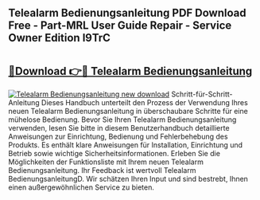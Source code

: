 ## Telealarm Bedienungsanleitung PDF Download Free - Part-MRL User Guide Repair - Service Owner Edition l9TrC

# <h2><a href="http://df1z13.blite.top/?on=Telealarm+Bedienungsanleitung">🔗Download 👉🔴 Telealarm Bedienungsanleitung</a></h2>

[![Telealarm Bedienungsanleitung new download](https://i.imgur.com/lujVjoI.png)](http://df1z13.blite.top/?on=Telealarm+Bedienungsanleitung)
Schritt-für-Schritt-Anleitung Dieses Handbuch unterteilt den Prozess der Verwendung Ihres neuen Telealarm Bedienungsanleitung in überschaubare Schritte für eine mühelose Bedienung. Bevor Sie Ihren Telealarm Bedienungsanleitung verwenden, lesen Sie bitte in diesem Benutzerhandbuch detaillierte Anweisungen zur Einrichtung, Bedienung und Fehlerbehebung des Produkts. Es enthält klare Anweisungen für Installation, Einrichtung und Betrieb sowie wichtige Sicherheitsinformationen. Erleben Sie die Möglichkeiten der Funktionsliste mit Ihrem neuen Telealarm Bedienungsanleitung. Ihr Feedback ist wertvoll Telealarm BedienungsanleitungD. Wir schätzen Ihren Input und sind bestrebt, Ihnen einen außergewöhnlichen Service zu bieten.
